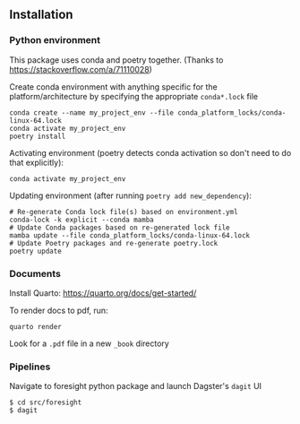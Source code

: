 
## Installation

### Python environment

This package uses conda and poetry together.
(Thanks to https://stackoverflow.com/a/71110028)

Create conda environment with anything specific for the platform/architecture
by specifying the appropriate `conda*.lock` file


```
conda create --name my_project_env --file conda_platform_locks/conda-linux-64.lock
conda activate my_project_env
poetry install
```

Activating environment (poetry detects conda activation so don't need to
do that explicitly):

```
conda activate my_project_env
```

Updating environment (after running `poetry add new_dependency`):
```
# Re-generate Conda lock file(s) based on environment.yml
conda-lock -k explicit --conda mamba
# Update Conda packages based on re-generated lock file
mamba update --file conda_platform_locks/conda-linux-64.lock
# Update Poetry packages and re-generate poetry.lock
poetry update
```


### Documents

Install Quarto: https://quarto.org/docs/get-started/

To render docs to pdf, run:
```
quarto render
```
Look for a `.pdf` file in a new `_book` directory


### Pipelines

Navigate to foresight python package and launch Dagster's `dagit` UI
```
$ cd src/foresight
$ dagit
```
